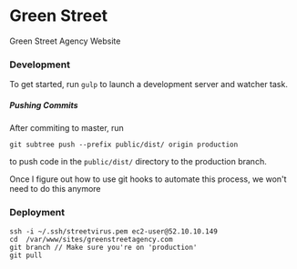 # Green Street
Green Street Agency Website

### Development
To get started, run ``gulp`` to launch a development server and watcher task.  

##### Pushing Commits
After commiting to master, run
```
git subtree push --prefix public/dist/ origin production
```
to push code in the ``public/dist/`` directory to the production branch.  

Once I figure out how to use git hooks to automate this process, we won't need to do this anymore

### Deployment

```
ssh -i ~/.ssh/streetvirus.pem ec2-user@52.10.10.149
cd  /var/www/sites/greenstreetagency.com
git branch // Make sure you're on 'production'
git pull
```
